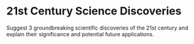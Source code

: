 # 21st Century Science Discoveries

Suggest 3 groundbreaking scientific discoveries of the 21st century and explain their significance and potential future applications.